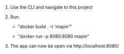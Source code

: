1. Use the CLI and navigate to this project

2. Run:

   - "docker build . -t 'mapin'"

   - "docker run -p 8080:8080 mapin"

3. The app can now be open via http://localhost:8080/
